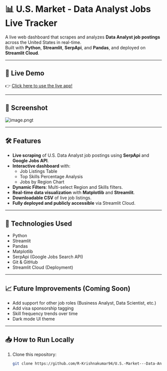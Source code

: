 # 📊 U.S. Market - Data Analyst Jobs Live Tracker

A live web dashboard that scrapes and analyzes **Data Analyst job postings** across the United States in real-time.  
Built with **Python**, **Streamlit**, **SerpApi**, and **Pandas**, and deployed on **Streamlit Cloud**.

---

## 🚀 Live Demo

👉 [Click here to use the live app!](https://us-market---data-analyst-jobs-live-trackergit-xgmpiqedgwrf3bda.streamlit.app/)

---

## 📸 Screenshot

![image.pngt](screenshot.png)

---

## 🛠 Features

- **Live scraping** of U.S. Data Analyst job postings using **SerpApi** and **Google Jobs API**.
- **Interactive dashboard** with:
  - Job Listings Table
  - Top Skills Percentage Analysis
  - Jobs by Region Chart
- **Dynamic Filters**: Multi-select Region and Skills filters.
- **Real-time data visualization** with **Matplotlib** and **Streamlit**.
- **Downloadable CSV** of live job listings.
- **Fully deployed and publicly accessible** via Streamlit Cloud.

---

## 🧰 Technologies Used

- Python
- Streamlit
- Pandas
- Matplotlib
- SerpApi (Google Jobs Search API)
- Git & GitHub
- Streamlit Cloud (Deployment)

---

## 📈 Future Improvements (Coming Soon)

- Add support for other job roles (Business Analyst, Data Scientist, etc.)
- Add visa sponsorship tagging
- Skill frequency trends over time
- Dark mode UI theme
---

## 📥 How to Run Locally

1. Clone this repository:
   ```bash
   git clone https://github.com/R-Krishnakumar94/U.S.-Market---Data-Analyst-Jobs-Live-Tracker.git
